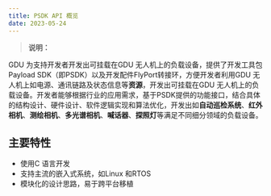 ```yaml
---
title: PSDK API 概览
date: 2023-05-24
---
```




> **说明：**

GDU 为支持开发者开发出可挂载在GDU 无人机上的负载设备，提供了开发工具包Payload SDK（即PSDK）以及开发配件FlyPort转接环，方便开发者利用GDU 无人机上如电源、通讯链路及状态信息等**资源**，开发出可挂载在GDU 无人机上的负载设备。开发者能够根据行业的应用需求，基于PSDK提供的功能接口，结合具体的结构设计、硬件设计、软件逻辑实现和算法优化，开发出如**自动巡检系统**、**红外相机**、**测绘相机**、**多光谱相机**、**喊话器**、**探照灯**等满足不同细分领域的负载设备。

## 主要特性

- 使用C 语言开发
- 支持主流的嵌入式系统，如Linux 和RTOS
- 模块化的设计思路，易于跨平台移植